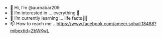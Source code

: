 - 👋 Hi, I’m @aurnabar209
- 👀 I’m interested in ... everything 🥴
- 🌱 I’m currently learning ... life facts🥴🥴
- 📫 How to reach me ...https://www.facebook.com/ameer.sohail.18488?mibextid=ZbWKwL

<!---
aurnabar209/aurnabar209 is a ✨ special ✨ repository because its `README.md` (this file) appears on your GitHub profile.
You can click the Preview link to take a look at your changes.
--->
